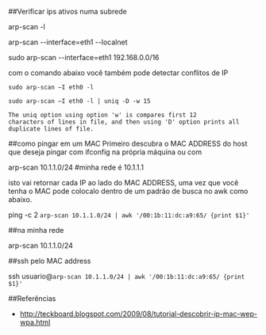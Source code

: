 ##Verificar ips ativos numa subrede

arp-scan -l

arp-scan --interface=eth1 --localnet

sudo  arp-scan --interface=eth1 192.168.0.0/16

com o comando abaixo você também pode detectar conflitos de IP

    sudo arp-scan –I eth0 -l

    sudo arp-scan –I eth0 -l | uniq -D -w 15

    The uniq option using option 'w' is compares first 12
    characters of lines in file, and then using 'D' option prints all
    duplicate lines of file.


##como pingar em um MAC
Primeiro descubra o MAC ADDRESS do host que deseja pingar com ifconfig na
própria máquina ou com

arp-scan 10.1.1.0/24  #minha rede é 10.1.1.1

isto vai retornar cada IP ao lado do MAC ADDRESS, uma vez
que você tenha o MAC pode colocalo dentro de um padrão de busca no awk
como abaixo.

ping -c 2 `arp-scan 10.1.1.0/24 | awk '/00:1b:11:dc:a9:65/ {print $1}'`

##na minha rede

arp-scan 10.1.1.0/24

##ssh pelo MAC address

ssh  usuario@`arp-scan 10.1.1.0/24 | awk '/00:1b:11:dc:a9:65/ {print $1}'`

##Referências
* http://teckboard.blogspot.com/2009/08/tutorial-descobrir-ip-mac-wep-wpa.html
